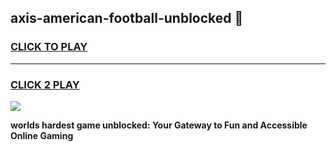 
## axis-american-football-unblocked 👋
<h3>
<a href="https://premium.freeplayer.one?title=axis-american-football-unblocked&ref=14F">CLICK TO PLAY</a></h3>
<hr>

<h3>
<a href="https://premium.freeplayer.one?title=axis-american-football-unblocked&ref=14F">CLICK 2 PLAY</a>
  
</h3>

<a href="https://premium.freeplayer.one?title=axis-american-football-unblocked&ref=12F/"><img src="https://clearcache.store/games.png"></a>


**worlds hardest game unblocked: Your Gateway to Fun and Accessible Online Gaming**
